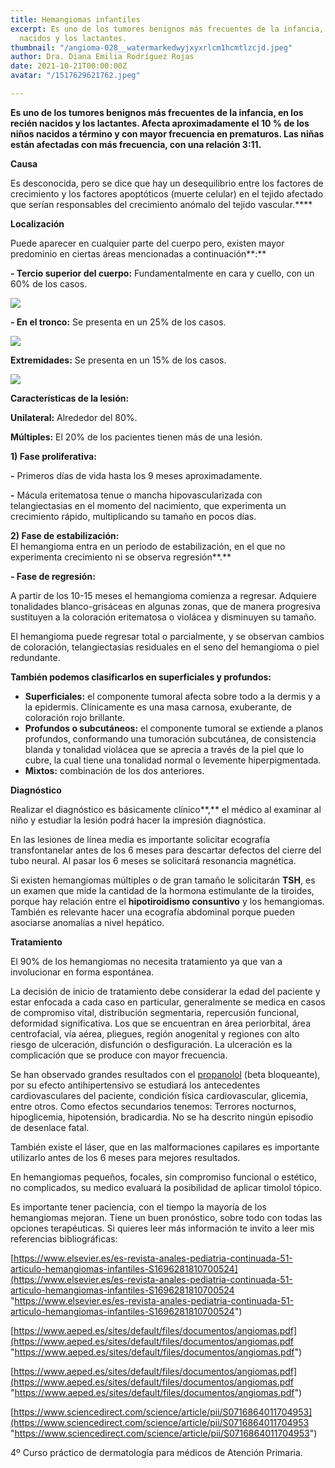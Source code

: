 ```yaml
---
title: Hemangiomas infantiles
excerpt: Es uno de los tumores benignos más frecuentes de la infancia, en los recién
  nacidos y los lactantes.
thumbnail: "/angioma-028__watermarkedwyjxyxrlcm1hcmtlzcjd.jpeg"
author: Dra. Diana Emilia Rodríguez Rojas
date: 2021-10-21T00:00:00Z
avatar: "/1517629621762.jpeg"

---
```

**Es uno de los tumores benignos más frecuentes de la infancia, en los recién nacidos y los lactantes. Afecta aproximadamente el 10 % de los niños nacidos a término y con mayor frecuencia en prematuros. Las niñas están afectadas con más frecuencia, con una relación 3:11.**

**Causa**

Es desconocida, pero se dice que hay un desequilibrio entre los factores de crecimiento y los factores apoptóticos (muerte celular) en el tejido afectado que serían responsables del crecimiento anómalo del tejido vascular.****

**Localización** 

Puede aparecer en cualquier parte del cuerpo pero, existen mayor predominio en ciertas áreas mencionadas a continuación**:**

**- Tercio superior del cuerpo:** Fundamentalmente en cara y cuello, con un 60% de los casos.

![](/hemangioma-web.jpg)

**- En el tronco:** Se presenta en un 25% de los casos.

![](/gr1.jpeg)

**Extremidades:** Se presenta en un 15% de los casos.

![](/angioma-fresa.jpg)

**Características de la lesión:**

**Unilateral:** Alrededor del 80%.

**Múltiples:** El 20% de los pacientes tienen más de una lesión.

**1) Fase proliferativa:** 

**-** Primeros días de vida hasta los 9 meses aproximadamente.

**-** Mácula eritematosa tenue o mancha hipovascularizada con telangiectasias en el momento del nacimiento, que experimenta un crecimiento rápido, multiplicando su tamaño en pocos días.

**2) Fase de estabilización:**  
El hemangioma entra en un período de estabilización, en el que no experimenta crecimiento ni se observa regresión**.**

**- Fase de regresión:**

A partir de los 10-15 meses el hemangioma comienza a regresar. Adquiere tonalidades blanco-grisáceas en algunas zonas, que de manera progresiva sustituyen a la coloración eritematosa o violácea y disminuyen su tamaño.

El hemangioma puede regresar total o parcialmente, y se observan cambios de coloración, telangiectasias residuales en el seno del hemangioma o piel redundante.

**También podemos clasificarlos en superficiales y profundos:**

* **Superficiales:** el componente tumoral afecta sobre todo a la dermis y a la epidermis. Clínicamente es una masa carnosa, exuberante, de coloración rojo brillante.
* **Profundos o subcutáneos:** el componente tumoral se extiende a planos profundos, conformando una tumoración subcutánea, de consistencia blanda y tonalidad violácea que se aprecia a través de la piel que lo cubre, la cual tiene una tonalidad normal o levemente hiperpigmentada.
* **Mixtos:** combinación de los dos anteriores.

**Diagnóstico**

Realizar el diagnóstico es básicamente clínico**,** el médico al examinar al niño y estudiar la lesión podrá hacer la impresión diagnóstica.

En las lesiones de línea media es importante solicitar ecografía transfontanelar antes de los 6 meses para descartar defectos del cierre del tubo neural. Al pasar los 6 meses se solicitará resonancia magnética.

Si existen hemangiomas múltiples o de gran tamaño le solicitarán **TSH**, es un examen que mide la cantidad de la hormona estimulante de la tiroides, porque hay relación entre el **hipotiroidismo consuntivo** y los hemangiomas. También es relevante hacer una ecografía abdominal porque pueden asociarse anomalías a nivel hepático.

**Tratamiento**

El 90% de los hemangiomas no necesita tratamiento ya que van a involucionar en forma espontánea.

La decisión de inicio de tratamiento debe considerar la edad del paciente y estar enfocada a cada caso en particular, generalmente se medica en casos de compromiso vital, distribución segmentaria, repercusión funcional, deformidad significativa. Los que se encuentran en área periorbital, área centrofacial, vía aérea, pliegues, región anogenital y regiones con alto riesgo de ulceración, disfunción o desfiguración. La ulceración es la complicación que se produce con mayor frecuencia.

Se han observado grandes resultados con el [propanolol](https://www.wikiwand.com/es/Propranolol) (beta bloqueante), por su efecto antihipertensivo se estudiará los antecedentes cardiovasculares del paciente, condición física cardiovascular, glicemia, entre otros. Como efectos secundarios tenemos: Terrores nocturnos, hipoglicemia, hipotensión, bradicardia. No se ha descrito ningún episodio de desenlace fatal.

También existe el láser, que en las malformaciones capilares es importante utilizarlo antes de los 6 meses para mejores resultados.

En hemangiomas pequeños, focales, sin compromiso funcional o estético, no complicados, su medico evaluará la posibilidad de aplicar timolol tópico.

Es importante tener paciencia, con el tiempo la mayoría de los hemangiomas mejoran. Tiene un buen pronóstico, sobre todo con todas las opciones terapéuticas. Si quieres leer más información te invito a leer mis referencias bibliográficas:

[https://www.elsevier.es/es-revista-anales-pediatria-continuada-51-articulo-hemangiomas-infantiles-S1696281810700524](https://www.elsevier.es/es-revista-anales-pediatria-continuada-51-articulo-hemangiomas-infantiles-S1696281810700524 "https://www.elsevier.es/es-revista-anales-pediatria-continuada-51-articulo-hemangiomas-infantiles-S1696281810700524")

[https://www.aeped.es/sites/default/files/documentos/angiomas.pdf](https://www.aeped.es/sites/default/files/documentos/angiomas.pdf "https://www.aeped.es/sites/default/files/documentos/angiomas.pdf")

[https://www.aeped.es/sites/default/files/documentos/angiomas.pdf](https://www.aeped.es/sites/default/files/documentos/angiomas.pdf "https://www.aeped.es/sites/default/files/documentos/angiomas.pdf")

[https://www.sciencedirect.com/science/article/pii/S0716864011704953](https://www.sciencedirect.com/science/article/pii/S0716864011704953 "https://www.sciencedirect.com/science/article/pii/S0716864011704953")

4º Curso práctico de dermatología para médicos de Atención Primaria.